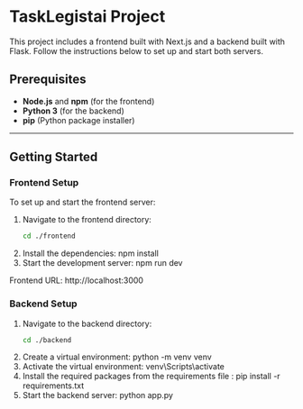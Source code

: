 # TaskLegistai Project

This project includes a frontend built with Next.js and a backend built with Flask. Follow the instructions below to set up and start both servers.

## Prerequisites

- **Node.js** and **npm** (for the frontend)
- **Python 3** (for the backend)
- **pip** (Python package installer)

---

## Getting Started

### Frontend Setup

To set up and start the frontend server:

1. Navigate to the frontend directory:
   ```bash
   cd ./frontend
2. Install the dependencies: npm install
3. Start the development server: npm run dev


Frontend URL: http://localhost:3000


### Backend Setup

1. Navigate to the backend directory:
   ```bash
   cd ./backend
2. Create a virtual environment: python -m venv venv
3. Activate the virtual environment: venv\Scripts\activate
4. Install the required packages from the requirements file : pip install -r requirements.txt
5. Start the backend server: python app.py









